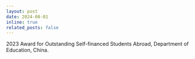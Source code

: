```yaml
---
layout: post
date: 2024-08-01
inline: true
related_posts: false
---
```


2023 Award for Outstanding Self-financed Students Abroad, Department of Education, China.